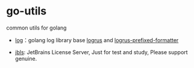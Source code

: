 # go-utils
common utils for golang

- [log](utils/log)：golang log library base [logrus](https://github.com/sirupsen/logrus) and [logrus-prefixed-formatter](https://github.com/x-cray/logrus-prefixed-formatter)

- [jbls](utils/jbls): JetBrains License Server, Just for test and study, Please support genuine.